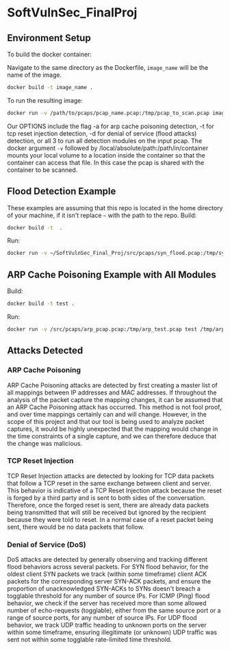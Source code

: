 # SoftVulnSec_FinalProj

## Environment Setup
To build the docker container:

Navigate to the same directory as the Dockerfile, ```image_name``` will be the name of the image.
```bash
docker build -t image_name .
```
To run the resulting image:  
```bash
docker run -v /path/to/pcaps/pcap_name.pcap:/tmp/pcap_to_scan.pcap image_name /tmp/pcap_to_scan.pcap [OPTIONS]
```

Our OPTIONS include the flag -a for arp cache poisoning detection, -t for tcp reset injection detection, -d for denial of service (flood attacks) detection, or all 3 to run all detection modules on the input pcap.
The docker argument ```-v``` followed by /local/absolute/path:/path/in/container mounts your local volume to a location inside the container so that the container can access that file. In this case the pcap is shared with the container to be scanned. 

## Flood Detection Example
These examples are assuming that this repo is located in the home directory of your machine, if it isn't replace ```~``` with the path to the repo.
Build: 
```bash
docker build -t  .
```
Run: 
```bash
docker run -v ~/SoftVulnSec_Final_Proj/src/pcaps/syn_flood.pcap:/tmp/syn_test.pcap test /tmp/syn_test.pcap -d
```

## ARP Cache Poisoning Example with All Modules
Build: 
```bash
docker build -t test .
```
Run: 
```bash
docker run -v /src/pcaps/arp_pcap.pcap:/tmp/arp_test.pcap test /tmp/arp_test.pcap -dat
```

## Attacks Detected
### ARP Cache Poisoning
ARP Cache Poisoning attacks are detected by first creating a master list of all mappings between IP addresses and MAC addresses. If throughout the analysis of the packet capture the mapping changes, it can be assumed that an ARP Cache Poisoning attack has occurred. This method is not fool proof, and over time mappings certainly can and will change. However, in the scope of this project and that our tool is being used to analyze packet captures, it would be highly unexpected that the mapping would change in the time constraints of a single capture, and we can therefore deduce that the change was malicious.

### TCP Reset Injection
TCP Reset Injection attacks are detected by looking for TCP data packets that follow a TCP reset in the same exchange between client and server. This behavior is indicative of a TCP Reset Injection attack because the reset is forged by a third party and is sent to both sides of the conversation. Therefore, once the forged reset is sent, there are already data packets being transmitted that will still be received but ignored by the recipient because they were told to reset. In a normal case of a reset packet being sent, there would be no data packets that follow.

### Denial of Service (DoS)
DoS attacks are detected by generally observing and tracking different flood behaviors across several packets. For SYN flood behavior, for the oldest client SYN packets we track (within some timeframe) client ACK packets for the corresponding server SYN-ACK packets, and ensure the proportion of unacknowledged SYN-ACKs to SYNs doesn't breach a togglable threshold for any number of source IPs. For ICMP (Ping) flood behavior, we check if the server has received more than some allowed number of echo-requests (togglable), either from the same source port or a range of source ports, for any number of source IPs. For UDP flood behavior, we track UDP traffic heading to unknown ports on the server within some timeframe, ensuring illegitimate (or unknown) UDP traffic was sent not within some togglable rate-limited time threshold.
